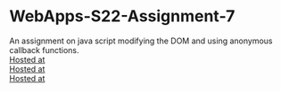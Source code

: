 # WebApps-S22-Assignment-7
An assignment on java script modifying the DOM and using anonymous callback functions.<br>
[Hosted at](https://44-563-web-apps-s22.github.io/webapps-s22-assignment-7-bindisanjay/hunt.html)<br>
[Hosted at](https://44-563-web-apps-s22.github.io/webapps-s22-assignment-7-bindisanjay/reaction.html)<br>
[Hosted at](https://44-563-web-apps-s22.github.io/webapps-s22-assignment-7-bindisanjay/queue.html)<br>

